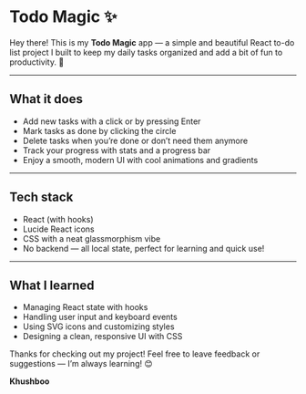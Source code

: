# Todo Magic ✨

Hey there! This is my **Todo Magic** app — a simple and beautiful React to-do list project I built to keep my daily tasks organized and add a bit of fun to productivity. 🌈

---

## What it does

- Add new tasks with a click or by pressing Enter  
- Mark tasks as done by clicking the circle  
- Delete tasks when you’re done or don’t need them anymore  
- Track your progress with stats and a progress bar  
- Enjoy a smooth, modern UI with cool animations and gradients  

---

## Tech stack

- React (with hooks)  
- Lucide React icons  
- CSS with a neat glassmorphism vibe  
- No backend — all local state, perfect for learning and quick use!  

---

## What I learned

- Managing React state with hooks  
- Handling user input and keyboard events  
- Using SVG icons and customizing styles  
- Designing a clean, responsive UI with CSS  

Thanks for checking out my project! Feel free to leave feedback or suggestions — I’m always learning! 😊

**Khushboo**  

